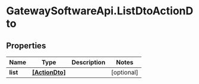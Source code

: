 # GatewaySoftwareApi.ListDtoActionDto

## Properties
Name | Type | Description | Notes
------------ | ------------- | ------------- | -------------
**list** | [**[ActionDto]**](ActionDto.md) |  | [optional] 


